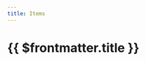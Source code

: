 ```yaml
---
title: Items
---
```

<script setup>
  import { 
    Dataset,
    DatasetItem,
    DatasetInfo,
    DatasetPager,
    DatasetSearch,
    DatasetShow
  } from 'vue-dataset'

  import { data } from '.vitepress/data/itemlist.data.js'
</script>

<script>
  import { ref } from 'vue'

  export default {
    mounted() {
      this.focusInput();
    },
    methods: {
      focusInput() {
        this.$refs.input.$el.focus();
      }
    }
  }
</script>

<h1>{{ $frontmatter.title }}</h1>

<dataset v-slot="{ ds }" :ds-data="data">
  <div class="search-controls" :data-page-count="ds.dsPagecount">
    <div class="dataset-search">
      <dataset-search ds-search-placeholder="Search..." ref="input"/>
    </div>
    <div class="dataset-show">
      <dataset-show :ds-show-entries=24 :ds-show-entries-lovs="[{ value: 6, text: 6 }, { value: 12, text: 12 }, { value: 24, text: 24 }, { value: 48, text: 48 }, { value: 96, text: 96 }]" />
    </div>
  </div>
  
  <dataset-info class="dataset-info" />

  <div class="dataset-pager">
    <dataset-pager />
  </div>

  <dataset-item class="dataset-items" >
    <template v-slot="{ row, rowIndex }">
      <div class="card-container">
        <div class="card vp-code-group">
          <div>
            <a :href="'/items/' + row.slug" >{{ row.name }}</a>
          </div>
          <div class="bok-text-2">
            Equipment Type: {{ row.slot }}<br />
            Required Level: {{ row.level }}
          </div>
        </div>
      </div>
    </template>
    <template v-slot:noDataFound>
      <p>No results found</p>
    </template>
  </dataset-item>

  <div class="dataset-pager">
    <dataset-pager />
  </div>

</dataset>

